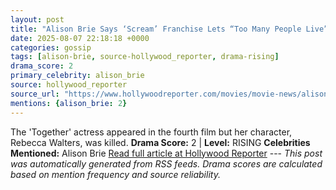 ```yaml
---
layout: post
title: "Alison Brie Says ‘Scream’ Franchise Lets “Too Many People Live” but Calls Dewey’s Death a “Mistake”"
date: 2025-08-07 22:18:18 +0000
categories: gossip
tags: [alison-brie, source-hollywood_reporter, drama-rising]
drama_score: 2
primary_celebrity: alison_brie
source: hollywood_reporter
source_url: "https://www.hollywoodreporter.com/movies/movie-news/alison-brie-scream-franchise-criticism-1236339528/"
mentions: {alison_brie: 2}
---
```


The 'Together' actress appeared in the fourth film but her character, Rebecca Walters, was killed. **Drama Score:** 2 | **Level:** RISING **Celebrities Mentioned:** Alison Brie [Read full article at Hollywood Reporter](https://www.hollywoodreporter.com/movies/movie-news/alison-brie-scream-franchise-criticism-1236339528/) --- *This post was automatically generated from RSS feeds. Drama scores are calculated based on mention frequency and source reliability.*
